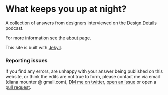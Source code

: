 # What keeps you up at night?

A collection of answers from designers interviewed on the [Design Details](http://spec.fm/podcasts/design-details) podcast.

For more information see the [about page](http://whatkeepsyouupatnight.io/about/).

This site is built with [Jekyll](https://jekyllrb.com/).

### Reporting issues
If you find any errors, are unhappy with your answer being published on this website, or think the edits are not true to form, please contact me via email (diana mounter @ gmail.com), [DM me on twitter](https://twitter.com/broccolini), [open an issue](https://github.com/broccolini/wkyuan/issues/new) or open a [pull request](https://github.com/broccolini/wkyuan/tree/gh-pages).

